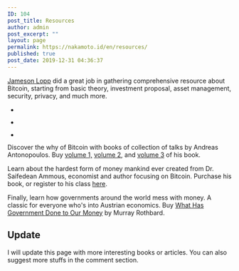 ```yaml
---
ID: 104
post_title: Resources
author: admin
post_excerpt: ""
layout: page
permalink: https://nakamoto.id/en/resources/
published: true
post_date: 2019-12-31 04:36:37
---
```

<!-- wp:paragraph -->
<p><a href="https://www.lopp.net/bitcoin-information.html">Jameson Lopp</a> did a great job in gathering comprehensive resource about Bitcoin, starting from basic theory, investment proposal, asset management, security, privacy, and much more.</p>
<!-- /wp:paragraph -->

<p><!--StartFragment--></p>

<!-- wp:gallery {"ids":[57,58,56]} -->
<ul class="wp-block-gallery columns-3 is-cropped"><li class="blocks-gallery-item"><figure><img src="https://nakamoto.id/wp-content/uploads/2019/07/61h0HxBIIAL-700x1050.jpg" alt="" data-id="57" data-link="https://nakamoto.id/pustaka/image-result-for-the-internet-of-money/" class="wp-image-57"/></figure></li><li class="blocks-gallery-item"><figure><img src="https://nakamoto.id/wp-content/uploads/2019/07/51RoPE3kD5L.jpg" alt="" data-id="58" data-link="https://nakamoto.id/pustaka/image-result-for-the-bitcoin-standard/" class="wp-image-58"/></figure></li><li class="blocks-gallery-item"><figure><img src="https://nakamoto.id/wp-content/uploads/2019/07/image.jpeg" alt="" data-id="56" data-link="https://nakamoto.id/pustaka/image/" class="wp-image-56"/></figure></li></ul>
<!-- /wp:gallery -->

<!-- wp:paragraph -->
<p>Discover the why of Bitcoin with books of collection of talks by Andreas Antonopoulos. Buy <a href="https://amzn.to/37eUAbj">volume 1,</a> <a href="https://amzn.to/2Qx9X8e">volume 2</a>, and <a href="https://amzn.to/3504R9T">volume 3</a> of his book.</p>
<!-- /wp:paragraph -->

<!-- wp:paragraph -->
<p>Learn about the hardest form of money mankind ever created from  Dr. Saifedean Ammous, economist and author focusing on Bitcoin. Purchase his book, or register to his class <a href="https://saifedean.com/">here</a>.  </p>
<!-- /wp:paragraph -->

<!-- wp:paragraph -->
<p>Finally, learn how governments around the world mess with money. A classic for everyone who's into Austrian economics. Buy <a href="https://amzn.to/37keF01">What Has Government Done to Our Money</a> by Murray Rothbard.</p>
<!-- /wp:paragraph -->

<p><!--StartFragment--></p>

<!-- wp:heading -->
<h2>Update</h2>
<!-- /wp:heading -->

<!-- wp:paragraph -->
<p>I will update this page with more interesting books or articles. You can also suggest more stuffs in the comment section.</p>
<!-- /wp:paragraph -->